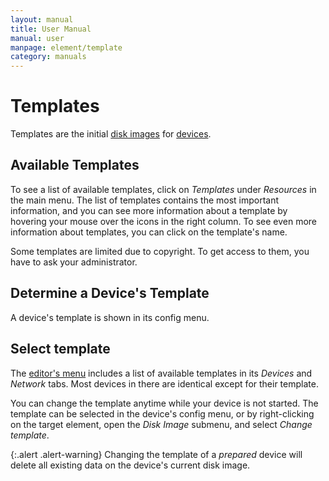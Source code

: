 ```yaml
---
layout: manual
title: User Manual
manual: user
manpage: element/template
category: manuals
---
```


# Templates

Templates are the initial [disk images](../image) for [devices](..).

## Available Templates

To see a list of available templates, click on _Templates_ under _Resources_ in the main menu. [](https://master.tomato-lab.org/template/) The list of templates contains the most important information, and you can see more information about a template by hovering your mouse over the icons in the right column. To see even more information about templates, you can click on the template's name.

Some templates are limited due to copyright. To get access to them, you have to ask your administrator.

## Determine a Device's Template

A device's template is shown in its config menu.

## Select template

The [editor's menu](../../topology/editor#men) includes a list of available templates in its _Devices_ and _Network_ tabs. Most devices in there are identical except for their template.

You can change the template anytime while your device is not started. The template can be selected in the device's config menu, or by right-clicking on the target element, open the _Disk Image_ submenu, and select _Change template_.

{:.alert .alert-warning}
Changing the template of a _prepared_ device will delete all existing data on the device's current disk image.
